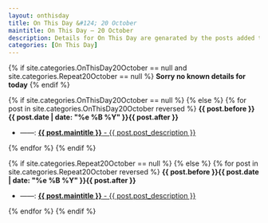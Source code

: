 ```yaml
---
layout: onthisday
title: On This Day &#124; 20 October
maintitle: On This Day — 20 October
description: Details for On This Day are genarated by the posts added to the website so the content is subject to changes/updates over time.
categories: [On This Day]
---
```


{% if site.categories.OnThisDay20October == null and site.categories.Repeat20October == null %}
<strong>Sorry no known details for today</strong>
{% endif %}

{% if site.categories.OnThisDay20October == null %}
{% else %}
{% for post in site.categories.OnThisDay20October reversed %}
<strong>{{ post.before }}{{ post.date | date: "%e %B %Y" }}{{ post.after }}</strong>
<ul>
<li> ——: <a class="{{ post.class }}" href="{{ post.url }}"><strong>{{ post.maintitle }}</strong> - {{ post.post_description }}</a></li>
</ul>
{% endfor %}
{% endif %}

{% if site.categories.Repeat20October == null %}
{% else %}
{% for post in site.categories.Repeat20October reversed %}
<strong>{{ post.before }}{{ post.date | date: "%e %B %Y" }}{{ post.after }}</strong>
<ul>
<li> ——: <a class="{{ post.class }}" href="{{ post.url }}"><strong>{{ post.maintitle }}</strong> - {{ post.post_description }}</a></li>
</ul>
{% endfor %}
{% endif %}
